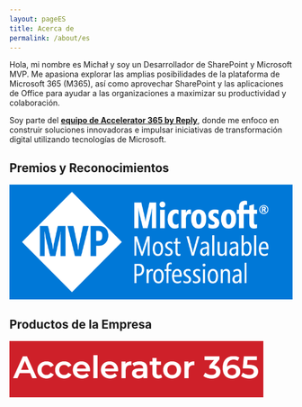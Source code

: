```yaml
---
layout: pageES
title: Acerca de
permalink: /about/es
---
```


Hola, mi nombre es Michał y soy un Desarrollador de SharePoint y Microsoft MVP. Me apasiona explorar las amplias posibilidades de la plataforma de Microsoft 365 (M365), así como aprovechar SharePoint y las aplicaciones de Office para ayudar a las organizaciones a maximizar su productividad y colaboración.

Soy parte del [**equipo de Accelerator 365 by Reply**](https://accelerator365.com/), donde me enfoco en construir soluciones innovadoras e impulsar iniciativas de transformación digital utilizando tecnologías de Microsoft.

## Premios y Reconocimientos

[![Insignia de Premio](../images/MVP_Badge_Horizontal_Preferred_Blue3005_RGB.png)](https://mvp.microsoft.com/en-US/MVP/profile/61662834-6063-4215-972b-5ae769e4985e)

## Productos de la Empresa

[![Productos de Accelerator 365](../images/acceleratorLogo.PNG)](https://accelerator365.com/)


